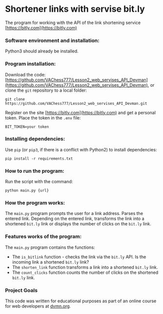 # Shortener links with servise bit.ly

The program for working with the API of the link shortening service [https://bitly.com](https://bitly.com)

### Software environment and installation:

Python3 should already be installed.

### Program installation:

Download the code: [https://github.com/VAChess777/Lesson2_web_servises_API_Devman](https://github.com/VAChess777/Lesson2_web_servises_API_Devman), or clone the `git` repository to a local folder:
```
git clone https://github.com/VAChess777/Lesson2_web_servises_API_Devman.git
```

Register on the site [https://bitly.com](https://bitly.com) and get a personal token. Place the token in the `.env` file:
```
BIT_TOKEN=your token
```

### Installing dependencies:
 
Use `pip` (or `pip3`, if there is a conflict with Python2) to install dependencies:
```bach
pip install -r requirements.txt
```

### How to run the program:

Run the script with the command:
```bach
python main.py {url}
```

### How the program works:

The `main.py` program prompts the user for a link address. Parses the entered link. Depending on the entered link, 
transforms the link into a shortened `bit.ly` link or displays the number of clicks on the `bit.ly` link.

### Features works of the program:

The `main.py` program contains the functions:

* The `is_bitlink` function - checks the link via the `bit.ly` API. Is the incoming link a shortened `bit.ly` link?
* The `shorten_link` function transforms a link into a shortened `bit.ly` link.
* The `count_clicks` function counts the number of clicks on the shortened `bit.ly` link.

### Project Goals

This code was written for educational purposes as part of an online course for web developers at [dvmn.org](https://dvmn.org/).
